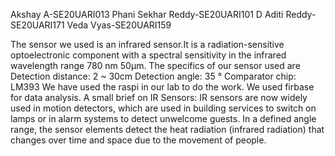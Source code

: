 Akshay A-SE20UARI013
Phani Sekhar Reddy-SE20UARI101
D Aditi Reddy-SE20UARI171
Veda Vyas-SE20UARI159

The sensor we used is an infrared sensor.It is a radiation-sensitive optoelectronic component with a spectral sensitivity in the infrared wavelength range 780 nm 50µm.
The specifics of our sensor used are
Detection distance: 2 ~ 30cm
Detection angle: 35 °
Comparator chip: LM393
We have used the raspi in our lab to do the work.
We used firbase for data analysis.
A small brief on IR Sensors:
IR sensors are now widely used in motion detectors, which are used in building services to switch on lamps or in alarm systems to detect unwelcome guests. In a defined angle range, the sensor elements detect the heat radiation (infrared radiation) that changes over time and space due to the movement of people. 
